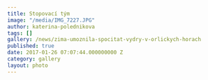 ```yaml
---
title: Stopovací tým
image: "/media/IMG_7227.JPG"
author: katerina-polednikova
tags: []
gallery: /news/zima-umoznila-spocitat-vydry-v-orlickych-horach
published: true
date: 2017-01-26 07:07:44.000000000 Z
category: gallery
layout: photo
---
```

